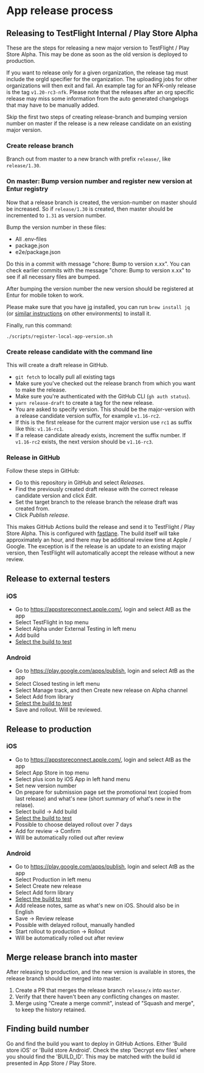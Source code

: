 # App release process

## Releasing to TestFlight Internal / Play Store Alpha

These are the steps for releasing a new major version to TestFlight / Play Store Alpha. This may be done as soon as the old version is deployed to production.

If you want to release only for a given organization, the release tag must include the orgId specifier for the organization. The uploading jobs for other organizations will then exit and fail. An example tag for an NFK-only release is the tag `v1.20-rc3-nfk`. Please note that the releases after an org specific release may miss some information from the auto generated changelogs that may have to be manually added.

Skip the first two steps of creating release-branch and bumping version number on master if the release is a new release candidate on an existing major version.

### Create release branch
Branch out from master to a new branch with prefix `release/`, like `release/1.30`.

### On master: Bump version number and register new version at Entur registry

Now that a release branch is created, the version-number on master should be increased. So if `release/1.30` is created, then master should be incremented to `1.31` as version number.

Bump the version number in these files:

- All .env-files
- package.json
- e2e/package.json

Do this in a commit with message "chore: Bump to version x.xx". You can check earlier commits with the message "chore: Bump to version x.xx" to see if all necessary files are bumped.

After bumping the version number the new version should be registered at Entur for mobile token to work. 

Please make sure that you have [jq](https://jqlang.github.io/jq/) installed, you can run `brew install jq` (or [similar instructions](https://jqlang.github.io/jq/download/) on other environments) to install it.

Finally, run this command:

`./scripts/register-local-app-version.sh`

### Create release candidate with the command line

This will create a draft release in GitHub.

- `git fetch` to locally pull all existing tags
- Make sure you've checked out the release branch from which you want to make the release.
- Make sure you're authenticated with the GitHub CLI (`gh auth status`).
- `yarn release-draft` to create a tag for the new release.
- You are asked to specify version. This should be the major-version with a release candidate version suffix, for example `v1.16-rc2`.
- If this is the first release for the current major version use `rc1` as suffix like this: `v1.16-rc1`.
- If a release candidate already exists, increment the suffix number. If `v1.16-rc2` exists, the next version should be `v1.16-rc3`.

### Release in GitHub

Follow these steps in GitHub:

- Go to this repository in GitHub and select _Releases_.
- Find the previously created draft release with the correct release candidate version and click _Edit_.
- Set the target branch to the release branch the release draft was created from.
- Click _Publish release_.

This makes GitHub Actions build the release and send it to TestFlight / Play Store Alpha. This is configured with [fastlane](https://fastlane.tools/). The build itself will take approximately an hour, and there may be additional review time at Apple / Google. The exception is if the release is an update to an existing major version, then TestFlight will automatically accept the release without a new review.

## Release to external testers

### iOS

- Go to https://appstoreconnect.apple.com/, login and select AtB as the app
- Select TestFlight in top menu
- Select Alpha under External Testing in left menu
- Add build
- [Select the build to test](#finding-build-number)

### Android

- Go to https://play.google.com/apps/publish, login and select AtB as the app
- Select Closed testing in left menu
- Select Manage track, and then Create new release on Alpha channel
- Select Add from library
- [Select the build to test](#finding-build-number)
- Save and rollout. Will be reviewed.

## Release to production

### iOS

- Go to https://appstoreconnect.apple.com/, login and select AtB as the app
- Select App Store in top menu
- Select plus icon by iOS App in left hand menu
- Set new version number
- On prepare for submission page set the promotional text (copied from last release) and what's new (short summary of what's new in the relase).
- Select build -> Add build
- [Select the build to test](#finding-build-number)
- Possible to choose delayed rollout over 7 days
- Add for review -> Confirm
- Will be automatically rolled out after review

### Android

- Go to https://play.google.com/apps/publish, login and select AtB as the app
- Select Production in left menu
- Select Create new release
- Select Add form library
- [Select the build to test](#finding-build-number)
- Add release notes, same as what's new on iOS. Should also be in English
- Save -> Review release
- Possible with delayed rollout, manually handled
- Start rollout to production -> Rollout
- Will be automatically rolled out after review

## Merge release branch into master

After releasing to production, and the new version is available in stores, the release branch should be merged into master.

1. Create a PR that merges the release branch `release/x` into `master`.
2. Verify that there haven't been any conflicting changes on master.
3. Merge using "Create a merge commit", instead of "Squash and merge", to keep the history retained.

## Finding build number

Go and find the build you want to deploy in GitHub Actions. Either 'Build store iOS' or 'Build store Android'. Check the step 'Decrypt env files' where you should find the 'BUILD_ID'. This may be matched with the build id presented in App Store / Play Store.
